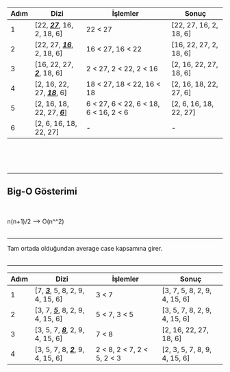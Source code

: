 | Adım | Dizi | İşlemler | Sonuç |
| ------------- | ------------- | ------------ | ------------ |
| 1  | [22, <ins>***27***</ins>, 16, 2, 18, 6]  | 22 < 27 | [22, 27, 16, 2, 18, 6] |
| 2  | [22, 27, <ins>***16***</ins>, 2, 18, 6]  | 16 < 27, 16 < 22 | [16, 22, 27, 2, 18, 6] |
| 3  | [16, 22, 27, <ins>***2***</ins>, 18, 6]  | 2 < 27, 2 < 22, 2 < 16 | [2, 16, 22, 27, 18, 6] |
| 4  | [2, 16, 22, 27, <ins>***18***</ins>, 6] | 18 < 27, 18 < 22, 16 < 18 | [2, 16, 18, 22, 27, 6] |
| 5  | [2, 16, 18, 22, 27, <ins>***6***</ins>]  | 6 < 27, 6 < 22, 6 < 18, 6 < 16, 2 < 6 | [2, 6, 16, 18, 22, 27] |
| 6  | [2, 6, 16, 18, 22, 27]  | - | - |

<br/>
<br/>
<br/>
<hr/>

## Big-O Gösterimi
<br/>

n(n+1)/2 --> O(n^^2)
<br/>
<br/>
<hr/>
Tam ortada olduğundan average case kapsamına girer.
<br/>
<br/>
<hr/>

| Adım | Dizi | İşlemler | Sonuç |
| ------------- | ------------- | ------------ | ------------ |
| 1  | [7, <ins>***3***</ins>, 5, 8, 2, 9, 4, 15, 6]  | 3 < 7 | [3, 7, 5, 8, 2, 9, 4, 15, 6] |
| 2  | [3, 7, <ins>***5***</ins>, 8, 2, 9, 4, 15, 6]  | 5 < 7, 3 < 5 | [3, 5, 7, 8, 2, 9, 4, 15, 6] |
| 3  | [3, 5, 7, <ins>***8***</ins>, 2, 9, 4, 15, 6]  | 7 < 8 | [2, 16, 22, 27, 18, 6] |
| 4  | [3, 5, 7, 8, <ins>***2***</ins>, 9, 4, 15, 6] | 2 < 8, 2 < 7, 2 < 5, 2 < 3 | [2, 3, 5, 7, 8, 9, 4, 15, 6] |
